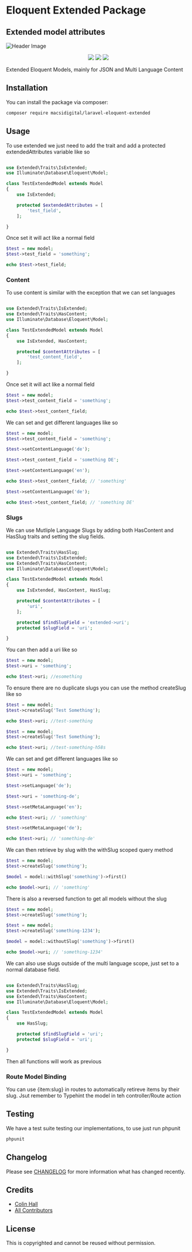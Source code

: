 # Eloquent Extended Package

## Extended model attributes
 
![Header Image](https://github.com/MacsiDigital/repo-design/raw/master/laravel-eloquent-extended/header.png)

<p align="center">
 <a href="https://github.com/MacsiDigital/laravel-eloquent-extended/actions?query=workflow%3Atests"><img src="https://github.com/MacsiDigital/laravel-eloquent-extended/workflows/Run%20tests/badge.svg" style="max-width:100%;"></a>
 <a href="https://packagist.org/packages/macsidigital/laravel-eloquent-extended"><img src="https://img.shields.io/packagist/v/macsidigital/laravel-eloquent-extended.svg?style=flat-square"/></a>
 <a href="https://packagist.org/packages/macsidigital/laravel-eloquent-extended"><img src="https://img.shields.io/packagist/dt/macsidigital/laravel-eloquent-extended.svg?style=flat-square"/></a>
</p>

Extended Eloquent Models, mainly for JSON and Multi Language Content

## Installation

You can install the package via composer:

```bash
composer require macsidigital/laravel-eloquent-extended
```

## Usage

To use extended we just need to add the trait and add a protected extendedAttributes variable like so

``` php

use Extended\Traits\IsExtended;
use Illuminate\Database\Eloquent\Model;

class TestExtendedModel extends Model
{
	use IsExtended;

	protected $extendedAttributes = [
		'test_field',
	];

}
```

Once set it will act like a normal field

``` php
$test = new model;
$test->test_field = 'something';

echo $test->test_field;
```

### Content

To use content is similar with the exception that we can set languages

``` php

use Extended\Traits\IsExtended;
use Extended\Traits\HasContent;
use Illuminate\Database\Eloquent\Model;

class TestExtendedModel extends Model
{
	use IsExtended, HasContent;

	protected $contentAttributes = [
		'test_content_field',
	];

}
```

Once set it will act like a normal field

``` php
$test = new model;
$test->test_content_field = 'something';

echo $test->test_content_field;
```

We can set and get different languages like so

``` php
$test = new model;
$test->test_content_field = 'something';

$test->setContentLanguage('de');

$test->test_content_field = 'something DE';

$test->setContentLanguage('en');

echo $test->test_content_field; // 'something'

$test->setContentLanguage('de');

echo $test->test_content_field; // 'something DE'

```

### Slugs

We can use Mutliple Language Slugs by adding both HasContent and HasSlug traits and setting the slug fields.

``` php

use Extended\Traits\HasSlug;
use Extended\Traits\IsExtended;
use Extended\Traits\HasContent;
use Illuminate\Database\Eloquent\Model;

class TestExtendedModel extends Model
{
	use IsExtended, HasContent, HasSlug;

	protected $contentAttributes = [
		'uri',
	];

	protected $findSlugField = 'extended->uri';
	protected $slugField = 'uri';

}
```

You can then add a uri like so

``` php
$test = new model;
$test->uri = 'something';

echo $test->uri; //esomething
```

To ensure there are no duplicate slugs you can use the method createSlug like so

``` php
$test = new model;
$test->createSlug('Test Something');

echo $test->uri; //test-something

$test = new model;
$test->createSlug('Test Something');

echo $test->uri; //test-something-h58s
```

We can set and get different languages like so

``` php
$test = new model;
$test->uri = 'something';

$test->setLanguage('de');

$test->uri = 'something-de';

$test->setMetaLanguage('en');

echo $test->uri; // 'something'

$test->setMetaLanguage('de');

echo $test->uri; // 'something-de'

```

We can then retrieve by slug with the withSlug scoped query method

``` php
$test = new model;
$test->createSlug('something');

$model = model::withSlug('something')->first()

echo $model->uri; // 'something'

```

There is also a reversed function to get all models without the slug

``` php
$test = new model;
$test->createSlug('something');

$test = new model;
$test->createSlug('something-1234');

$model = model::withoutSlug('something')->first()

echo $model->uri; // 'something-1234'

```

We can also use slugs outside of the multi language scope, just set to a normal database field.

``` php

use Extended\Traits\HasSlug;
use Extended\Traits\IsExtended;
use Extended\Traits\HasContent;
use Illuminate\Database\Eloquent\Model;

class TestExtendedModel extends Model
{
	use HasSlug;

	protected $findSlugField = 'uri';
	protected $slugField = 'uri';

}
```

Then all functions will work as previous

### Route Model Binding

You can use {item:slug} in routes to automatically retireve items by their slug.  Jsut remember to Typehint the model in teh controller/Route action


## Testing

We have a test suite testing our implementations, to use just run phpunit

``` bash
phpunit
```

## Changelog

Please see [CHANGELOG](CHANGELOG.md) for more information what has changed recently.

## Credits

- [Colin Hall](https://github.com/colinhall17)
- [All Contributors](../../contributors)

## License

This is copyrighted and cannot be reused without permission.
